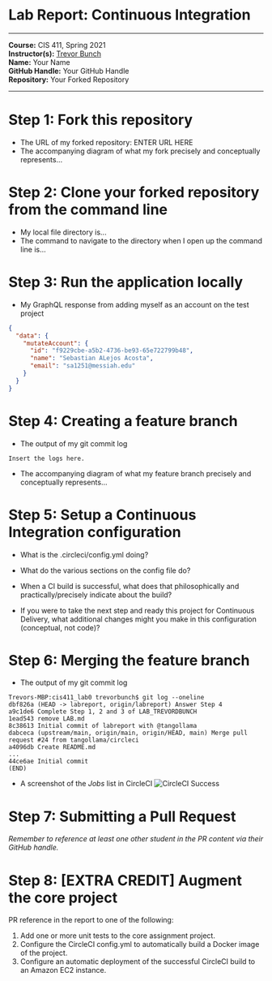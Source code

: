 # Lab Report: Continuous Integration

___
**Course:** CIS 411, Spring 2021  
**Instructor(s):** [Trevor Bunch](https://github.com/trevordbunch)  
**Name:** Your Name  
**GitHub Handle:** Your GitHub Handle  
**Repository:** Your Forked Repository  
___

# Step 1: Fork this repository

- The URL of my forked repository: ENTER URL HERE
- The accompanying diagram of what my fork precisely and conceptually represents...

# Step 2: Clone your forked repository from the command line  

- My local file directory is...
- The command to navigate to the directory when I open up the command line is...

# Step 3: Run the application locally

- My GraphQL response from adding myself as an account on the test project

``` json
{
  "data": {
    "mutateAccount": {
      "id": "f9229cbe-a5b2-4736-be93-65e722799b48",
      "name": "Sebastian ALejos Acosta",
      "email": "sa1251@messiah.edu"
    }
  }
}
```

# Step 4: Creating a feature branch

- The output of my git commit log

```
Insert the logs here.
```

- The accompanying diagram of what my feature branch precisely and conceptually represents...

# Step 5: Setup a Continuous Integration configuration

- What is the .circleci/config.yml doing?  

- What do the various sections on the config file do?  

- When a CI build is successful, what does that philosophically and practically/precisely indicate about the build?  

- If you were to take the next step and ready this project for Continuous Delivery, what additional changes might you make in this configuration (conceptual, not code)?  

# Step 6: Merging the feature branch

- The output of my git commit log

```
Trevors-MBP:cis411_lab0 trevorbunch$ git log --oneline
dbf826a (HEAD -> labreport, origin/labreport) Answer Step 4
a9c1de6 Complete Step 1, 2 and 3 of LAB_TREVORDBUNCH
1ead543 remove LAB.md
8c38613 Initial commit of labreport with @tangollama
dabceca (upstream/main, origin/main, origin/HEAD, main) Merge pull request #24 from tangollama/circleci
a4096db Create README.md
...
44ce6ae Initial commit
(END)
```

- A screenshot of the _Jobs_ list in CircleCI
![CircleCI Success](../assets/circleci_success.png)

# Step 7: Submitting a Pull Request

_Remember to reference at least one other student in the PR content via their GitHub handle._

# Step 8: [EXTRA CREDIT] Augment the core project

PR reference in the report to one of the following:
1. Add one or more unit tests to the core assignment project.
2. Configure the CircleCI config.yml to automatically build a Docker image of the project.
3. Configure an automatic deployment of the successful CircleCI build to an Amazon EC2 instance.
